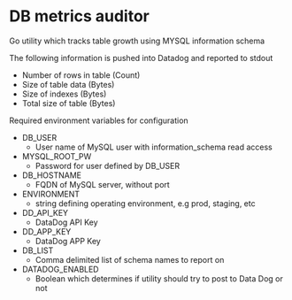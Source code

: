 # DB metrics auditor
Go utility which tracks table growth using MYSQL information schema

The following information is pushed into Datadog and reported to stdout
* Number of rows in table (Count)
* Size of table data (Bytes)
* Size of indexes (Bytes)
* Total size of table (Bytes)

Required environment variables for configuration
* DB_USER
    * User name of MySQL user with information_schema read access
* MYSQL_ROOT_PW
    * Password for user defined by DB_USER
* DB_HOSTNAME
    * FQDN of MySQL server, without port
* ENVIRONMENT
    * string defining operating environment, e.g prod, staging, etc
* DD_API_KEY
    * DataDog API Key
* DD_APP_KEY
    * DataDog APP Key
* DB_LIST
    * Comma delimited list of schema names to report on
* DATADOG_ENABLED
    * Boolean which determines if utility should try to post to Data Dog or not
